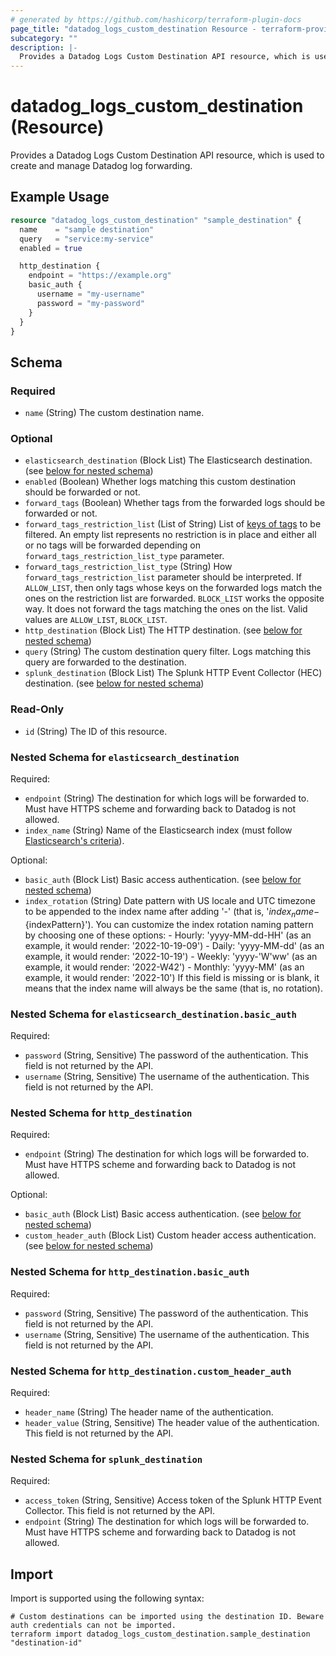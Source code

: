 ```yaml
---
# generated by https://github.com/hashicorp/terraform-plugin-docs
page_title: "datadog_logs_custom_destination Resource - terraform-provider-datadog"
subcategory: ""
description: |-
  Provides a Datadog Logs Custom Destination API resource, which is used to create and manage Datadog log forwarding.
---
```


# datadog_logs_custom_destination (Resource)

Provides a Datadog Logs Custom Destination API resource, which is used to create and manage Datadog log forwarding.

## Example Usage

```terraform
resource "datadog_logs_custom_destination" "sample_destination" {
  name    = "sample destination"
  query   = "service:my-service"
  enabled = true

  http_destination {
    endpoint = "https://example.org"
    basic_auth {
      username = "my-username"
      password = "my-password"
    }
  }
}
```

<!-- schema generated by tfplugindocs -->
## Schema

### Required

- `name` (String) The custom destination name.

### Optional

- `elasticsearch_destination` (Block List) The Elasticsearch destination. (see [below for nested schema](#nestedblock--elasticsearch_destination))
- `enabled` (Boolean) Whether logs matching this custom destination should be forwarded or not.
- `forward_tags` (Boolean) Whether tags from the forwarded logs should be forwarded or not.
- `forward_tags_restriction_list` (List of String) List of [keys of tags](https://docs.datadoghq.com/getting_started/tagging/#define-tags) to be filtered.
				An empty list represents no restriction is in place and either all or no tags will be
				forwarded depending on `forward_tags_restriction_list_type` parameter.
- `forward_tags_restriction_list_type` (String) How `forward_tags_restriction_list` parameter should be interpreted.
				If `ALLOW_LIST`, then only tags whose keys on the forwarded logs match the ones on the restriction list
				are forwarded.
				`BLOCK_LIST` works the opposite way. It does not forward the tags matching the ones on the list. Valid values are `ALLOW_LIST`, `BLOCK_LIST`.
- `http_destination` (Block List) The HTTP destination. (see [below for nested schema](#nestedblock--http_destination))
- `query` (String) The custom destination query filter. Logs matching this query are forwarded to the destination.
- `splunk_destination` (Block List) The Splunk HTTP Event Collector (HEC) destination. (see [below for nested schema](#nestedblock--splunk_destination))

### Read-Only

- `id` (String) The ID of this resource.

<a id="nestedblock--elasticsearch_destination"></a>
### Nested Schema for `elasticsearch_destination`

Required:

- `endpoint` (String) The destination for which logs will be forwarded to. Must have HTTPS scheme and forwarding back to Datadog is not allowed.
- `index_name` (String) Name of the Elasticsearch index (must follow [Elasticsearch's criteria](https://www.elastic.co/guide/en/elasticsearch/reference/8.11/indices-create-index.html#indices-create-api-path-params)).

Optional:

- `basic_auth` (Block List) Basic access authentication. (see [below for nested schema](#nestedblock--elasticsearch_destination--basic_auth))
- `index_rotation` (String) Date pattern with US locale and UTC timezone to be appended to the index name after adding '-'
							(that is, '${index_name}-${indexPattern}').
							You can customize the index rotation naming pattern by choosing one of these options:
							- Hourly: 'yyyy-MM-dd-HH' (as an example, it would render: '2022-10-19-09')
							- Daily: 'yyyy-MM-dd' (as an example, it would render: '2022-10-19')
							- Weekly: 'yyyy-'W'ww' (as an example, it would render: '2022-W42')
							- Monthly: 'yyyy-MM' (as an example, it would render: '2022-10')
							If this field is missing or is blank, it means that the index name will always be the same
							(that is, no rotation).

<a id="nestedblock--elasticsearch_destination--basic_auth"></a>
### Nested Schema for `elasticsearch_destination.basic_auth`

Required:

- `password` (String, Sensitive) The password of the authentication. This field is not returned by the API.
- `username` (String, Sensitive) The username of the authentication. This field is not returned by the API.



<a id="nestedblock--http_destination"></a>
### Nested Schema for `http_destination`

Required:

- `endpoint` (String) The destination for which logs will be forwarded to. Must have HTTPS scheme and forwarding back to Datadog is not allowed.

Optional:

- `basic_auth` (Block List) Basic access authentication. (see [below for nested schema](#nestedblock--http_destination--basic_auth))
- `custom_header_auth` (Block List) Custom header access authentication. (see [below for nested schema](#nestedblock--http_destination--custom_header_auth))

<a id="nestedblock--http_destination--basic_auth"></a>
### Nested Schema for `http_destination.basic_auth`

Required:

- `password` (String, Sensitive) The password of the authentication. This field is not returned by the API.
- `username` (String, Sensitive) The username of the authentication. This field is not returned by the API.


<a id="nestedblock--http_destination--custom_header_auth"></a>
### Nested Schema for `http_destination.custom_header_auth`

Required:

- `header_name` (String) The header name of the authentication.
- `header_value` (String, Sensitive) The header value of the authentication. This field is not returned by the API.



<a id="nestedblock--splunk_destination"></a>
### Nested Schema for `splunk_destination`

Required:

- `access_token` (String, Sensitive) Access token of the Splunk HTTP Event Collector. This field is not returned by the API.
- `endpoint` (String) The destination for which logs will be forwarded to. Must have HTTPS scheme and forwarding back to Datadog is not allowed.

## Import

Import is supported using the following syntax:

```shell
# Custom destinations can be imported using the destination ID. Beware auth credentials can not be imported.
terraform import datadog_logs_custom_destination.sample_destination "destination-id"
```
